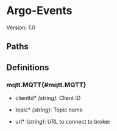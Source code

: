 












# Argo-Events



Version: 1.0












## Paths




## Definitions


  
### mqtt.MQTT{#mqtt.MQTT}


  
  
    
  - clientId\* *(string)*: Client ID
    


    
  
  
    
  - topic\* *(string)*: Topic name
    


    
  
  
    
  - url\* *(string)*: URL to connect to broker
    


    
  

  
